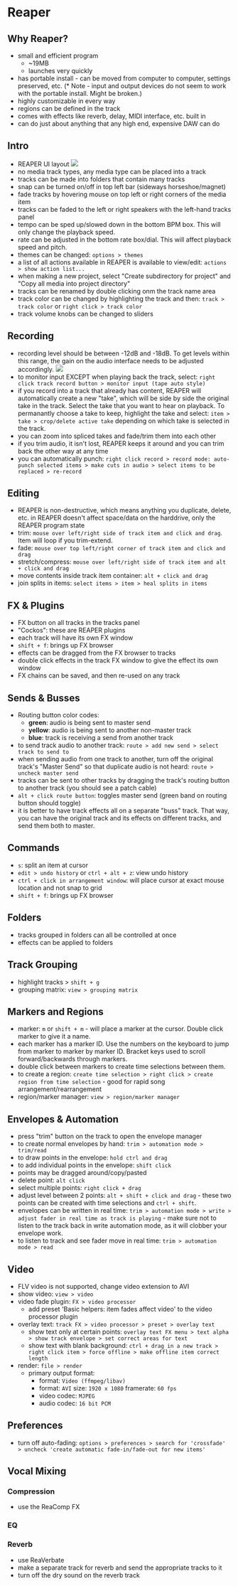 # Reaper

## Why Reaper?
- small and efficient program
  - ~19MB
  - launches very quickly
- has portable install - can be moved from computer to computer, settings preserved, etc. (* Note - input and output devices do not seem to work with the portable install. Might be broken.)
- highly customizable in every way
- regions can be defined in the track
- comes with effects like reverb, delay, MIDI interface, etc. built in
- can do just about anything that any high end, expensive DAW can do

## Intro
- REAPER UI layout
![](./images/layout.PNG)<br/>
- no media track types, any media type can be placed into a track
- tracks can be made into folders that contain many tracks
- snap can be turned on/off in top left bar (sideways horseshoe/magnet)
- fade tracks by hovering mouse on top left or right corners of the media item
- tracks can be faded to the left or right speakers with the left-hand tracks panel
- tempo can be sped up/slowed down in the bottom BPM box. This will only change the playback speed.
- rate can be adjusted in the bottom rate box/dial. This will affect playback speed and pitch.
- themes can be changed: `options > themes`
- a list of all actions available in REAPER is available to view/edit: `actions > show action list...`
- when making a new project, select "Create subdirectory for project" and "Copy all media into project directory"
- tracks can be renamed by double clicking onm the track name area
- track color can be changed by highlighting the track and then: `track > track color` or `right click > track color`
- track volume knobs can be changed to sliders

## Recording
- recording level should be between -12dB and -18dB. To get levels within this range, the gain on the audio interface needs to be adjusted accordingly.
![](./images/recording-levels.PNG)<br/>
- to monitor input EXCEPT when playing back the track, select: `right click track record button > monitor input (tape auto style)`
- if you record into a track that already has content, REAPER will automatically create a new "take", which will be side by side the original take in the track. Select the take that you want to hear on playback. To permanantly choose a take to keep, highlight the take and select: `item > take > crop/delete active take` depending on which take is selected in the track.
- you can zoom into spliced takes and fade/trim them into each other
- if you trim audio, it isn't lost, REAPER keeps it around and you can trim back the other way at any time
- you can automatically punch: `right click record > record mode: auto-punch selected items > make cuts in audio > select items to be replaced > re-record`

## Editing
- REAPER is non-destructive, which means anything you duplicate, delete, etc. in REAPER doesn't affect space/data on the harddrive, only the REAPER program state
- trim: `mouse over left/right side of track item and click and drag`. Item will loop if you trim-extend.
- fade: `mouse over top left/right corner of track item and click and drag`
- stretch/compress: `mouse over left/right side of track item and alt + click and drag`
- move contents inside track item container: `alt + click and drag`
- join splits in items: `select items > item > heal splits in items`

## FX & Plugins
- FX button on all tracks in the tracks panel
- "Cockos": these are REAPER plugins
- each track will have its own FX window
- `shift + f`: brings up FX browser
- effects can be dragged from the FX browser to tracks
- double click effects in the track FX window to give the effect its own window
- FX chains can be saved, and then re-used on any track

## Sends & Busses
- Routing button color codes:
  - **green**: audio is being sent to master send
  - **yellow**: audio is being sent to another non-master track
  - **blue**: track is receiving a send from another track
- to send track audio to another track: `route > add new send > select track to send to`
- when sending audio from one track to another, turn off the original track's "Master Send" so that duplicate audio is not heard: `route > uncheck master send`
- tracks can be sent to other tracks by dragging the track's routing button to another track (you should see a patch cable)
- `alt + click route button`: toggles master send (green band on routing button should toggle)
- it is better to have track effects all on a separate "buss" track. That way, you can have the original track and its effects on different tracks, and send them both to master.

## Commands
- `s`: split an item at cursor
- `edit > undo history` or `ctrl + alt + z`: view undo history
- `ctrl + click in arrangement window`: will place cursor at exact mouse location and not snap to grid
- `shift + f`: brings up FX browser

## Folders
- tracks grouped in folders can all be controlled at once
- effects can be applied to folders

## Track Grouping
- highlight tracks > `shift + g`
- grouping matrix: `view > grouping matrix`

## Markers and Regions
- marker: `m` or `shift + m` - will place a marker at the cursor. Double click marker to give it a name.
- each marker has a marker ID. Use the numbers on the keyboard to jump from marker to marker by marker ID. Bracket keys used to scroll forward/backwards through markers.
- double click between markers to create time selections between them.
- to create a region: `create time selection > right click > create region from time selection` - good for rapid song arrangement/rearrangement
- region/marker manager: `view > region/marker manager`

## Envelopes & Automation
- press "trim" button on the track to open the envelope manager
- to create normal envelopes by hand: `trim > automation mode > trim/read`
- to draw points in the envelope: `hold ctrl and drag`
- to add individual points in the envelope: `shift click`
- points may be dragged around/copy/pasted
- delete point: `alt click`
- select multiple points: `right click + drag`
- adjust level between 2 points: `alt + shift + click and drag` - these two points can be created with time selections and `ctrl + shift`.
- envelopes can be written in real time: `trim > automation mode > write > adjust fader in real time as track is playing` - make sure not to listen to the track back in write automation mode, as it will clobber your envelope work.
- to listen to track and see fader move in real time: `trim > automation mode > read`

## Video
- FLV video is not supported, change video extension to AVI
- show video: `view > video`
- video fade plugin: `FX > video processor`
  - add preset 'Basic helpers: item fades affect video' to the video processor plugin
- overlay text: `track FX > video processor > preset > overlay text`
  - show text only at certain points: `overlay text FX menu > text alpha > show track envelope > set correct areas for text`
  - show text with blank background: `ctrl + drag in a new track > right click item > force offline > make offline item correct length`
- render: `file > render`
  - primary output format:
    - format: `Video (ffmpeg/libav)`
    - format: `AVI` size: `1920 x 1080` framerate: `60 fps`
    - video codec: `MJPEG`
    - audio codec: `16 bit PCM`

## Preferences
- turn off auto-fading: `options > preferences > search for 'crossfade' > uncheck 'create automatic fade-in/fade-out for new items'`

## Vocal Mixing

### Compression
- use the ReaComp FX

### EQ

### Reverb
- use ReaVerbate
- make a separate track for reverb and send the appropriate tracks to it
- turn off the dry sound on the reverb track
